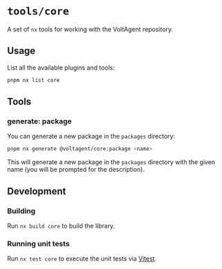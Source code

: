 # `tools/core`

A set of `nx` tools for working with the VoltAgent repository.

## Usage

List all the available plugins and tools:

```bash
pnpm nx list core
```

## Tools

### generate: package

You can generate a new package in the `packages` directory:

```bash
pnpm nx generate @voltagent/core:package <name>
```

This will generate a new package in the `packages` directory with the given name (you will be prompted for the description).

## Development

### Building

Run `nx build core` to build the library.

### Running unit tests

Run `nx test core` to execute the unit tests via [Vitest](https://vitest.dev/).
